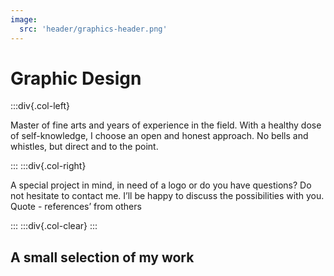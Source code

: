```yaml
---
image:
  src: 'header/graphics-header.png'
---
```


# Graphic Design

:::div{.col-left}

Master of fine arts and years of experience in the field. With a healthy dose of self-knowledge, I choose an open and honest approach. No bells and whistles, but direct and to the point.

:::
:::div{.col-right}

A special project in mind, in need of a logo or do you have questions? Do not hesitate to contact me. I’ll be happy to discuss the possibilities with you. Quote - references’ from others

:::
:::div{.col-clear}
:::

## A small selection of my work
